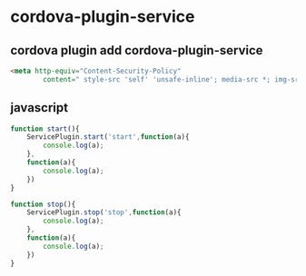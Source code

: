 # cordova-plugin-service

## cordova plugin add cordova-plugin-service

```html
<meta http-equiv="Content-Security-Policy"
        content=" style-src 'self' 'unsafe-inline'; media-src *; img-src 'self' data: content:;">

```

## javascript

```js
function start(){
    ServicePlugin.start('start',function(a){
        console.log(a);
    },
    function(a){
        console.log(a);
    })
}

function stop(){
    ServicePlugin.stop('stop',function(a){
        console.log(a);
    },
    function(a){
        console.log(a);
    })
}
```

